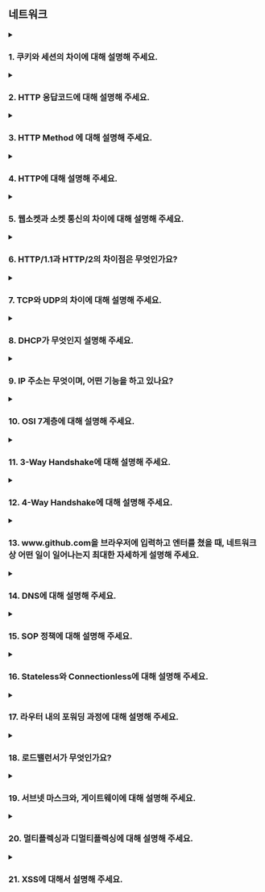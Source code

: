 ## 네트워크

<details>
  <summary><h3>1. 쿠키와 세션의 차이에 대해 설명해 주세요.</h3></summary>
<ul>
<li> 세션 방식의 로그인 과정에 대해 설명해 주세요.</li>
<li> HTTP의 특성인 Stateless에 대해 설명해 주세요.</li>
<li> Stateless의 의미를 살펴보면, 세션은 적절하지 않은 인증 방법 아닌가요?</li>
<li> 규모가 커져 서버가 여러 개가 된다면, 세션을 어떻게 관리할 수 있을까요?</li>
</ul>
</details>

<details>
  <summary><h3>2. HTTP 응답코드에 대해 설명해 주세요.</h3></summary>
<ul>
<li> 401 (Unauthorized) 와 403 (Forbidden)은 의미적으로 어떤 차이가 있나요?</li>
<li> 200 (ok) 와 201 (created) 의 차이에 대해 설명해 주세요.</li>
<li> 필요하다면 저희가 직접 응답코드를 정의해서 사용할 수 있을까요? 예를 들어 285번 처럼요. </li>
</ul>
</details>

<details>
  <summary><h3>3. HTTP Method 에 대해 설명해 주세요.</h3></summary>
  HTTP는 클라이언트와 서버 간의 통신에서 동작을 명시하기 위해 다양한 메서드를 제공합니다. 
  가장 대표적인 메서드로는 GET, POST, PUT, PATCH, DELETE 등이 있습니다.
  GET은 리소스를 조회할 때 사용되며, 요청 본문을 가지지 않습니다.

  POST는 리소스를 생성하거나 서버에 데이터를 전송할 때 사용됩니다.

  PUT은 전체 리소스를 대체할 때 사용되며,

  PATCH는 리소스의 일부를 수정할 때 사용됩니다.

  DELETE는 리소스를 삭제하는 데 사용됩니다.
<ul>
<li> HTTP Method의 멱등성에 대해 설명해 주세요.</li>
  HTTP 메서드의 멱등성(Idempotency)이란, 동일한 요청을 여러 번 보내더라도 서버의 상태가 처음 요청과 이후 요청에서 변하지 않는 특성을 의미합니다.
예를 들어 GET, PUT, DELETE는 멱등한 메서드이며, 같은 요청을 여러 번 보내더라도 서버 자원의 상태가 같게 유지됩니다.
반면 POST는 멱등하지 않은 메서드로, 동일한 요청을 여러 번 전송하면 데이터가 중복 생성될 수 있습니다.
이러한 멱등성 개념은 네트워크 장애나 재요청 상황에서 안전한 재시도를 가능하게 하므로, REST API 설계 시 중요한 고려 요소입니다.
<li> GET과 POST의 차이는 무엇인가요?</li>
  GET은 주로 리소스의 조회에 사용되며, 요청 파라미터를 URL의 쿼리 문자열로 전달하기 때문에 캐싱, 즐겨찾기, 브라우저 히스토리 등의 기능과 호환됩니다. 
  하지만 데이터 길이에 제한이 있고 민감한 정보를 포함하기에는 적절하지 않습니다.
  POST는 데이터를 요청 본문(body)에 담아 전송하기 때문에 대용량 데이터 전송이나 민감한 정보 제출에 적합하며, 서버에 리소스를 생성하거나 상태를 변경할 때 주로 사용됩니다. 
  따라서 REST API 설계에서도 의미론적으로 분리되어 사용됩니다.
  
<li> POST와 PUT, PATCH의 차이는 무엇인가요?</li>
POST는 주로 새로운 리소스를 생성하거나, 서버에서 정의된 로직에 따라 데이터를 처리할 때 사용됩니다. 멱등하지 않기 때문에 같은 요청을 반복하면 결과가 달라질 수 있습니다.

PUT은 대상 리소스를 전체 대체하는 데 사용되며, 지정된 URI가 없으면 새로 생성될 수도 있습니다. 멱등성이 보장되므로 반복 요청해도 결과는 동일합니다.

PATCH는 리소스의 일부 필드만 수정할 때 사용되며, 상대적으로 적은 데이터만 전송하므로 효율적입니다. PATCH는 엄격한 멱등성을 요구하지 않지만, 실무에서는 가능하면 멱등하게 구현하는 경우도 많습니다.
<li> HTTP 1.1 이후로, GET에도 Body에 데이터를 실을 수 있게 되었습니다. 그럼에도 불구하고 왜 아직도 이런 방식을 지양하는 것일까요?</li>
HTTP/1.1 스펙상으로는 GET 요청에서도 요청 본문을 전송하는 것이 가능하지만, 실무에서는 여전히 이를 지양합니다.
그 이유는 두 가지입니다.
첫째, HTTP 표준이 GET 요청의 본문에 대해 명확한 의미를 정의하지 않기 때문에, 다양한 프록시 서버, 캐시 서버, 웹 서버, 클라이언트 라이브러리들이 이를 일관되게 처리하지 못할 수 있습니다.
둘째, GET은 본래 조회 목적으로 사용되며, 쿼리 파라미터를 통해 충분히 요청 정보를 전달할 수 있으므로, 본문을 사용할 필요성이 낮습니다.
결과적으로 호환성과 예측 가능한 동작을 유지하기 위해, GET 요청에서 Body 사용은 권장되지 않습니다.
</ul>
</details>

<details>
  <summary><h3>4. HTTP에 대해 설명해 주세요.</h3></summary>
  HTTP(Hypertext Transfer Protocol)는 웹 상에서 클라이언트와 서버가 데이터를 주고받기 위한 애플리케이션 계층 프로토콜입니다.
비연결성(Connectionless)과 비상태성(Stateless)을 특징으로 하며, 요청(Request)과 응답(Response) 형태로 동작합니다.
HTTP/1.1부터는 Persistent Connection을 통해 커넥션 재사용이 가능해졌으며, 이후 HTTP/2는 멀티플렉싱과 헤더 압축을 도입하여 성능을 대폭 개선했습니다.
현재는 HTTP/3까지 발전했으며, 전송 계층에 QUIC 프로토콜을 사용해 지연 시간을 줄이고 보안을 강화했습니다.
<ul>
<li> 공개키와 대칭키에 대해 설명해 주세요.</li>
  암호화에는 두 가지 주요 방식이 있으며, 대칭키 암호화는 동일한 키로 데이터를 암호화하고 복호화하는 방식입니다. 속도가 빠르고 간단하지만, 키의 안전한 공유가 어렵다는 단점이 있습니다.
반면 공개키 암호화는 서로 다른 키를 사용하는 방식으로, 공개키로 암호화한 데이터는 개인키로만 복호화할 수 있습니다. 이를 통해 키 교환 과정에서의 보안성을 확보할 수 있으며, HTTPS의 SSL/TLS 통신에서도 이러한 방식이 활용됩니다.


<li> 왜 HTTPS Handshake 과정에서는 인증서를 사용하는 것 일까요?</li>
HTTPS에서 인증서는 서버가 신뢰할 수 있는 주체임을 증명하기 위한 수단입니다.
클라이언트가 서버와 통신을 시작할 때, 서버는 인증서를 제공하며, 이는 공인된 인증 기관(CA)이 발급한 것이어야 합니다.
클라이언트는 이 인증서를 검증한 후, 서버의 공개키를 신뢰하고 대칭키를 암호화하여 전송합니다.
이 과정을 통해 중간자 공격(MITM)을 방지하고, 통신 상대의 신원을 검증할 수 있어 안전한 연결이 보장됩니다.
<li> SSL과 TLS의 차이는 무엇인가요?</li>
SSL(Secure Sockets Layer)은 넷스케이프가 개발한 보안 프로토콜로, HTTPS의 초기 버전에서 사용되었습니다. 하지만 보안 취약점으로 인해 SSL 2.0과 3.0은 이미 사용이 중지되었습니다.
현재는 **TLS(Transport Layer Security)**가 그 후속 프로토콜로, SSL보다 더 안전한 암호화 알고리즘과 인증 메커니즘을 제공합니다.
즉, TLS는 SSL의 발전형이며, 오늘날 우리가 말하는 "HTTPS 보안 연결"은 실제로 TLS 기반으로 동작합니다.

</ul>
</details>

<details>
  <summary><h3>5. 웹소켓과 소켓 통신의 차이에 대해 설명해 주세요.</h3></summary>
<ul>
<li> 소켓과 포트의 차이가 무엇인가요?</li>
<li> 여러 소켓이 있다고 할 때, 그 소켓의 포트 번호는 모두 다른가요?</li>
<li> 사용자의 요청이 무수히 많아지면, 소켓도 무수히 생성되나요?</li>
</ul>
</details>

<details>
  <summary><h3>6. HTTP/1.1과 HTTP/2의 차이점은 무엇인가요?</h3></summary>
<ul>
<li> HOL Blocking 에 대해 설명해 주세요.</li>
<li> HTTP/3.0의 주요 특징에 대해 설명해 주세요.</li>
</ul>
</details>

<details>
  <summary><h3>7. TCP와 UDP의 차이에 대해 설명해 주세요.</h3></summary>
<ul>
<li> Checksum이 무엇인가요?</li>
<li> TCP와 UDP 중 어느 프로토콜이 Checksum을 수행할까요?</li>
<li> 그렇다면, Checksum을 통해 오류를 정정할 수 있나요? </li>
<li> TCP가 신뢰성을 보장하는 방법에 대해 설명해 주세요.</li>
<li> TCP의 혼잡 제어 처리 방법에 대해 설명해 주세요.</li>
<li> 왜 HTTP는 TCP를 사용하나요?</li>
<li> 그렇다면, 왜 HTTP/3 에서는 UDP를 사용하나요? 위에서 언급한 UDP의 문제가 해결되었나요?</li>
<li> 그런데, 브라우저는 어떤 서버가 TCP를 쓰는지 UDP를 쓰는지 어떻게 알 수 있나요?</li>
<li> 본인이 새로운 통신 프로토콜을 TCP나 UDP를 사용해서 구현한다고 하면, 어떤 기준으로 프로토콜을 선택하시겠어요?</li>
</ul>
</details>

<details>
  <summary><h3>8. DHCP가 무엇인지 설명해 주세요.</h3></summary>
<ul>
<li> DHCP는 몇 계층 프로토콜인가요? </li>
<li> DHCP는 어떻게 동작하나요?</li>
<li> DHCP에서 UDP를 사용하는 이유가 무엇인가요?</li>
<li> DHCP에서, IP 주소 말고 추가로 제공해주는 정보가 있나요?</li>
<li> DHCP의 유효기간은 얼마나 긴가요?</li>
</ul>
</details>

<details>
  <summary><h3>9. IP 주소는 무엇이며, 어떤 기능을 하고 있나요?</h3></summary>
<ul>
<li> IPv6는 IPv4의 주소 고갈 문제를 해결하기 위해 만들어졌지만, 아직도 수많은 기기가 IPv4를 사용하고 있습니다. 고갈 문제를 어떻게 해결할 수 있을까요?</li>
<li> IPv4와 IPv6의 차이에 대해 설명해 주세요.</li>
<li> 수많은 사람들이 유동 IP를 사용하고 있지만, 수많은 공유기에서는 고정 주소를 제공하는 기능이 이미 존재합니다. 어떻게 가능한 걸까요?</li>
<li> IPv4를 사용하는 장비와 IPv6를 사용하는 같은 네트워크 내에서 통신이 가능한가요? 가능하다면 어떤 방법을 사용하나요? </li>
<li> IP가 송신자와 수신자를 정확하게 전송되는 것을 보장해 주나요?</li>
<li> IPv4에서 수행하는 Checksum과 TCP에서 수행하는 Checksum은 어떤 차이가 있나요?</li>
<li> TTL(Hop Limit)이란 무엇인가요? </li>
<li> IP 주소와 MAC 주소의 차이에 대해 설명해 주세요.</li>
</ul>
</details>

<details>
  <summary><h3>10. OSI 7계층에 대해 설명해 주세요.</h3></summary>
<ul>
<li> Transport Layer와, Network Layer의 차이에 대해 설명해 주세요.</li>
<li> L3 Switch와 Router의 차이에 대해 설명해 주세요.</li>
<li> 각 Layer는 패킷을 어떻게 명칭하나요? 예를 들어, Transport Layer의 경우 Segment라 부릅니다.</li>
<li> 각각의 Header의 Packing Order에 대해 설명해 주세요.</li>
<li> ARP에 대해 설명해 주세요.</li>
</ul>
</details>

<details>
  <summary><h3>11. 3-Way Handshake에 대해 설명해 주세요.</h3></summary>
<ul>
<li> ACK, SYN 같은 정보는 어떻게 전달하는 것 일까요?</li>
<li> 2-Way Handshaking 를 하지않는 이유에 대해 설명해 주세요.</li>
<li> 두 호스트가 동시에 연결을 시도하면, 연결이 가능한가요? 가능하다면 어떻게 통신 연결을 수행하나요?</li>
<li> SYN Flooding 에 대해 설명해 주세요.</li>
<li> 위 질문과 모순될 수 있지만, 3-Way Handshake의 속도 문제 때문에 이동 수를 줄이는 0-RTT 기법을 많이 적용하고 있습니다. 어떤 방식으로 가능한 걸까요?</li>
</ul>
</details>

<details>
  <summary><h3>12. 4-Way Handshake에 대해 설명해 주세요.</h3></summary>
<ul>
<li> 패킷이 4-way handshake 목적인지 어떻게 파악할 수 있을까요?</li>
<li> 빨리 끊어야 할 경우엔, (즉, 4-way Handshake를 할 여유가 없다면) 어떻게 종료할 수 있을까요?</li>
<li> 4-Way Handshake 과정에서 중간에 한쪽 네트워크가 강제로 종료된다면, 반대쪽은 이를 어떻게 인식할 수 있을까요?</li>
<li> 왜 종료 후에 바로 끝나지 않고, TIME_WAIT 상태로 대기하는 것 일까요? </li>
</ul>
</details>

<details>
  <summary><h3>13. www.github.com을 브라우저에 입력하고 엔터를 쳤을 때, 네트워크 상 어떤 일이 일어나는지 최대한 자세하게 설명해 주세요.</h3></summary>
<ul>
<li> DNS 쿼리를 통해 얻어진 IP는 어디를 가리키고 있나요?</li>
<li> Web Server와 Web Application Server의 차이에 대해 설명해 주세요. </li>
<li> URL, URI, URN은 어떤 차이가 있나요? </li>
</ul>
</details>

<details>
  <summary><h3>14. DNS에 대해 설명해 주세요.</h3></summary>
<ul>
<li> DNS는 몇 계층 프로토콜인가요? </li>
<li> UDP와 TCP 중 어떤 것을 사용하나요?</li>
<li> DNS Recursive Query, Iterative Query가 무엇인가요?</li>
<li> DNS 쿼리 과정에서 손실이 발생한다면, 어떻게 처리하나요?</li>
<li> 캐싱된 DNS 쿼리가 잘못 될 수도 있습니다. 이 경우, 어떻게 에러를 보정할 수 있나요?</li>
<li> DNS 레코드 타입 중 A, CNAME, AAAA의 차이에 대해서 설명해주세요.</li>
<li> hosts 파일은 어떤 역할을 하나요? DNS와 비교하였을 때 어떤 것이 우선순위가 더 높나요?</li>
</ul>
</details>

<details>
  <summary><h3>15. SOP 정책에 대해 설명해 주세요.</h3></summary>
<ul>
<li> CORS 정책이 무엇인가요?</li>
<li> Preflight에 대해 설명해 주세요.</li>
</ul>
</details>

<details>
  <summary><h3>16. Stateless와 Connectionless에 대해 설명해 주세요.</h3></summary>
<ul>
<li> 왜 HTTP는 Stateless 구조를 채택하고 있을까요?</li>
<li> Connectionless의 논리대로면 성능이 되게 좋지 않을 것으로 보이는데, 해결 방법이 있을까요?</li>
<li> TCP의 keep-alive와 HTTP의 keep-alive의 차이는 무엇인가요?</li>
</ul>
</details>

<details>
  <summary><h3>17. 라우터 내의 포워딩 과정에 대해 설명해 주세요.</h3></summary>
<ul>
<li> 라우팅과 포워딩의 차이는 무엇인가요?</li>
<li> 라우팅 알고리즘에 대해 설명해 주세요.</li>
<li> 포워딩 테이블의 구조에 대해 설명해 주세요.</li>
</ul>
</details>

<details>
  <summary><h3>18. 로드밸런서가 무엇인가요?</h3></summary>
<ul>
<li> L4 로드밸런서와, L7 로드밸런서의 차이에 대해 설명해 주세요.</li>
<li> 로드밸런서 알고리즘에 대해 설명해 주세요.</li>
<li> 로드밸런싱 대상이 되는 장치중 일부 장치가 문제가 생겨 접속이 불가능하다고 가정해 봅시다. 이 경우, 로드밸런서가 해당 장비로 요청을 보내지 않도록 하려면 어떻게 해야 할까요?</li>
<li> 로드밸런서 장치를 사용하지 않고, DNS를 활용해서 유사하게 로드밸런싱을 하는 방법에 대해 설명해 주세요.</li>
</ul>
</details>

<details>
  <summary><h3>19. 서브넷 마스크와, 게이트웨이에 대해 설명해 주세요.</h3></summary>
<ul>
<li> NAT에 대해 설명해 주세요. </li>
<li> 서브넷 마스크의 표현 방식에 대해 설명해 주세요.</li>
<li> 그렇다면, 255.0.255.0 같은 꼴의 서브넷 마스크도 가능한가요?</li>
</ul>
</details>

<details>
  <summary><h3>20. 멀티플렉싱과 디멀티플렉싱에 대해 설명해 주세요.</h3></summary>
<ul>
<li> 디멀티플렉싱의 과정에 대해 설명해 주세요.</li>
</ul>
</details>

<details>
  <summary><h3>21. XSS에 대해서 설명해 주세요.</h3></summary>
<ul>
<li> CSRF랑 XSS는 어떤 차이가 있나요?</li>
<li> XSS는 프론트엔드에서만 막을 수 있나요?</li>
</ul>
</details>

